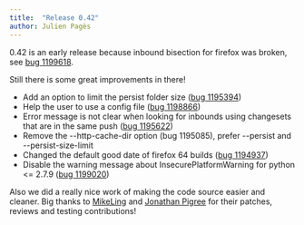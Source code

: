 ```yaml
---
title:  "Release 0.42"
author: Julien Pagès
---
```


0.42 is an early release because inbound bisection for firefox was broken,
see [bug 1199618].

Still there is some great improvements in there!

- Add an option to limit the persist folder size ([bug 1195394])
- Help the user to use a config file ([bug 1198866])
- Error message is not clear when looking for inbounds using changesets
  that are in the same push ([bug 1195622])
- Remove the -\-http-cache-dir option (bug 1195085), prefer -\-persist
  and -\-persist-size-limit
- Changed the default good date of firefox 64 builds ([bug 1194937])
- Disable the warning message about InsecurePlatformWarning for
  python <= 2.7.9 ([bug 1199020])

Also we did a really nice work of making the code source easier
and cleaner. Big thanks to [MikeLing] and [Jonathan Pigree] for their
patches, reviews and testing contributions!


[bug 1195394]: https://bugzilla.mozilla.org/show_bug.cgi?id=1195394
[bug 1198866]: https://bugzilla.mozilla.org/show_bug.cgi?id=1198866
[bug 1199618]: https://bugzilla.mozilla.org/show_bug.cgi?id=1199618
[bug 1195622]: https://bugzilla.mozilla.org/show_bug.cgi?id=1195622
[bug 1195085]: https://bugzilla.mozilla.org/show_bug.cgi?id=1195085
[bug 1194937]: https://bugzilla.mozilla.org/show_bug.cgi?id=1194937
[bug 1199020]: https://bugzilla.mozilla.org/show_bug.cgi?id=1199020
[MikeLing]: https://github.com/MikeLing
[Jonathan Pigree]: https://github.com/jpigree